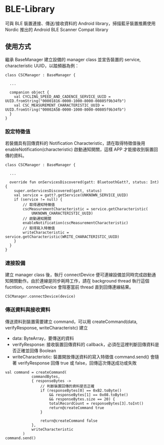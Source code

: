 # BLE-Library
可與 BLE 裝置連接、傳送/接收資料的 Android library，掃描藍牙裝置推薦使用 Nordic 推出的 Android BLE Scanner Compat library
## 使用方式
繼承 BaseManager 建立設備的 manager class 並宣告裝置的 service, characteristic UUID，以踏頻器為例：
```
class CSCManager : BaseManager {
  
  ...
  
  companion object {
    val CYCLING_SPEED_AND_CADENCE_SERVICE_UUID = UUID.fromString("00001816-0000-1000-8000-00805f9b34fb")
    val CSC_MEASUREMENT_CHARACTERISTIC_UUID = UUID.fromString("00002A5B-0000-1000-8000-00805f9b34fb")
  }
}
```
### 設定特徵值
若裝備具有回傳資料的 Notification Characteristic，請在取得特徵值後用 enableNotification(characteristic) 啟動通知開關，這樣 APP 才能接收到裝置回傳的資料。
```
class CSCManager : BaseManager {
 
  ...
  
  override fun onServicesDiscovered(gatt: BluetoothGatt?, status: Int) {
    super.onServicesDiscovered(gatt, status)
    val service = gatt?.getService(UNKNOWN_SERVICE_UUID)
    if (service != null) {
        // 取得通知特徵值
        cscMeasurementCharacteristic = service.getCharacteristic(
            UNKNOWN_CHARACTERISTIC_UUID)
        // 啟動通知開關
        enableNotification(cscMeasurementCharacteristic)
        // 取得寫入特徵值
        writeCharacteristic = service.getCharacteristic(WRITE_CHARACTERISTIC_UUID)
    }
  }
}
```
### 連接設備
建立 manager class 後，執行 connectDevice 便可連線設備並同時完成啟動通知開關動作。由於連線是同步耗時工作，請在 background thread 執行這個 fucntion，connectDevice 會阻塞當前 thread 直到回傳連線結果。
```
CSCManager.connectDevice(device)
```
### 傳送資料與接收資料
傳送資料到裝置需要建立 command，可以用 createCommand(data, verifyResponse, writeCharacteristc) 建立
* data: ByteArray，要傳送的資料
* verifyResponse: 接收裝置回傳資料的 callback，必須在這裡判斷回傳資料是否正確並回傳 Boolean
* writeCharacteristic: 裝置開放傳送資料的寫入特徵值
command.send() 會隨著 verifyResponse 回傳 true 或 false，回傳這次傳送成功或失敗
```
val command = createCommand(
            commandBytes,
            { responseBytes ->
                // 判斷裝置回傳的資料是否正確
                if (responseBytes[0] == 0xB2.toByte()
                    && responseBytes[1] == 0x08.toByte()
                    && responseBytes.size == 20) {
                    totalRecordCount = responseBytes[3].toInt()
                    return@createCommand true
                }

                return@createCommand false
            },
            writeCharacteristic
        )
command.send()
```
